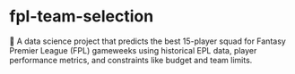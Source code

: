 # fpl-team-selection
🎯 A data science project that predicts the best 15-player squad for Fantasy Premier League (FPL) gameweeks using historical EPL data, player performance metrics, and constraints like budget and team limits.
